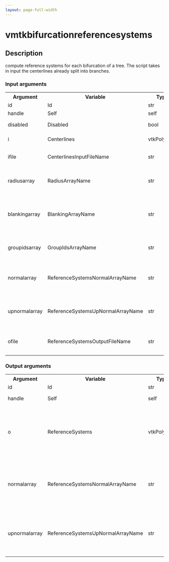 ```yaml
---
layout: page-full-width
---
```

<h1>vmtkbifurcationreferencesystems</h1>
<h2>Description</h2>
compute reference systems for each bifurcation of a tree. The script takes in input the centerlines already split into branches.
<h3>Input arguments</h3>
<table class="vmtkscripts">
<tr>
<th>Argument</th><th>Variable</th><th>Type</th><th>Length</th><th>Range</th><th>Default</th><th>Description</th>
</tr>
<tr><td>id</td><td>Id</td><td>str</td><td>1</td><td></td><td>0</td><td>script id</td>
</tr>
<tr><td>handle</td><td>Self</td><td>self</td><td>1</td><td></td><td></td><td>handle to self</td>
</tr>
<tr><td>disabled</td><td>Disabled</td><td>bool</td><td>1</td><td></td><td>0</td><td>disable execution and piping</td>
</tr>
<tr><td>i</td><td>Centerlines</td><td>vtkPolyData</td><td>1</td><td></td><td></td><td>the input split centerlines</td>
</tr>
<tr><td>ifile</td><td>CenterlinesInputFileName</td><td>str</td><td>1</td><td></td><td></td><td>filename for the default Centerlines reader</td>
</tr>
<tr><td>radiusarray</td><td>RadiusArrayName</td><td>str</td><td>1</td><td></td><td></td><td>the name of the array where centerline radius values are stored</td>
</tr>
<tr><td>blankingarray</td><td>BlankingArrayName</td><td>str</td><td>1</td><td></td><td></td><td>the name of the array where centerline blanking information about branches is stored</td>
</tr>
<tr><td>groupidsarray</td><td>GroupIdsArrayName</td><td>str</td><td>1</td><td></td><td></td><td>the name of the array where centerline group ids are stored</td>
</tr>
<tr><td>normalarray</td><td>ReferenceSystemsNormalArrayName</td><td>str</td><td>1</td><td></td><td>Normal</td><td>the name of the array where reference system plane normals have to be stored</td>
</tr>
<tr><td>upnormalarray</td><td>ReferenceSystemsUpNormalArrayName</td><td>str</td><td>1</td><td></td><td>UpNormal</td><td>the name of the array where reference system upnormals have to be stored</td>
</tr>
<tr><td>ofile</td><td>ReferenceSystemsOutputFileName</td><td>str</td><td>1</td><td></td><td></td><td>filename for the default ReferenceSystems writer</td>
</tr>
</table>
<h3>Output arguments</h3>
<table class="vmtkscripts">
<tr>
<th>Argument</th><th>Variable</th><th>Type</th><th>Length</th><th>Range</th><th>Default</th><th>Description</th>
</tr>
<tr><td>id</td><td>Id</td><td>str</td><td>1</td><td></td><td>0</td><td>script id</td>
</tr>
<tr><td>handle</td><td>Self</td><td>self</td><td>1</td><td></td><td></td><td>handle to self</td>
</tr>
<tr><td>o</td><td>ReferenceSystems</td><td>vtkPolyData</td><td>1</td><td></td><td></td><td>the output reference systems, given as points coinciding with the origins</td>
</tr>
<tr><td>normalarray</td><td>ReferenceSystemsNormalArrayName</td><td>str</td><td>1</td><td></td><td>Normal</td><td>the name of the array where reference system plane normals are stored</td>
</tr>
<tr><td>upnormalarray</td><td>ReferenceSystemsUpNormalArrayName</td><td>str</td><td>1</td><td></td><td>UpNormal</td><td>the name of the array where reference system upnormals are stored</td>
</tr>
</table>

